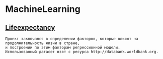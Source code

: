 # MachineLearning

## [Lifeexpectancy](https://github.com/FilArt/MachineLearning/tree/master/Lifeexpectancy)
    Проект заключался в определении факторов, которые влияют на продолжительность жизни в стране,
    и построении по этим факторам регрессионной модели.
    Использованный датасет взят c ресурса http://databank.worldbank.org.
